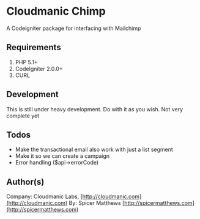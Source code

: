 # Cloudmanic Chimp

A Codeigniter package for interfacing with Mailchimp

## Requirements

1. PHP 5.1+
2. CodeIgniter 2.0.0+
3. CURL

## Development

This is still under heavy development. Do with it as you wish. Not very complete yet

## Todos

* Make the transactional email also work with just a list segment
* Make it so we can create a campaign
* Error handling ($api->errorCode)

## Author(s) 

Company: Cloudmanic Labs, [http://cloudmanic.com](http://cloudmanic.com)
By: Spicer Matthews [http://spicermatthews.com](http://spicermatthews.com)